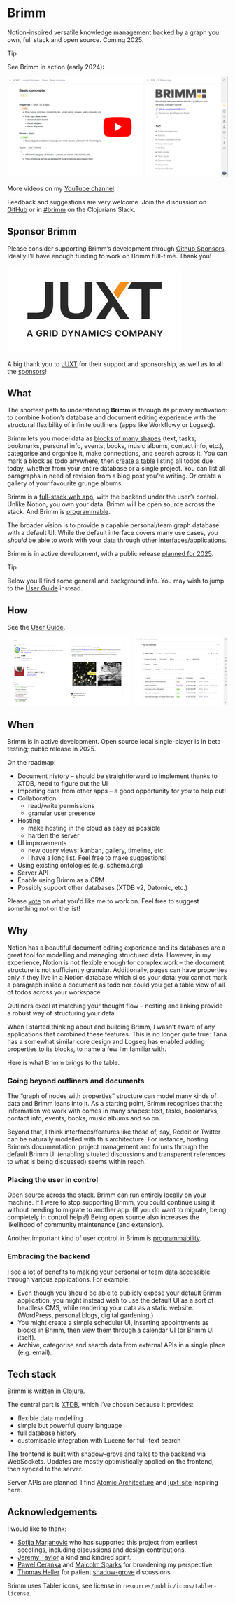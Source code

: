 # Brimm

Notion-inspired versatile knowledge management backed by a graph you own, full stack and open source. Coming 2025.

> [!TIP]
> See Brimm in action (early 2024):
>
> [![London Clojurians talk - UI tour](docs/media/yt-screenshot.png)](https://youtu.be/QfLe13Ws5KM?si=AQsiPZVPzd_GiDJ4&t=842)

More videos on my [YouTube channel](https://www.youtube.com/@filipjurukovic).

Feedback and suggestions are very welcome. Join the discussion on [GitHub](https://github.com/zeitstein/brimm/discussions) or in [#brimm](https://app.slack.com/client/T03RZGPFR/C05N8TX4YPM) on the Clojurians Slack.

## Sponsor Brimm

Please consider supporting Brimm’s development through [Github Sponsors](https://github.com/sponsors/zeitstein). Ideally I'll have enough funding to work on Brimm full-time. Thank you!

[![JUXT Logo](docs/media/juxt-logo.png)](https://www.juxt.pro/)

A big thank you to [JUXT](https://www.juxt.pro/) for their support and sponsorship, as well as to all the [sponsors](https://github.com/sponsors/zeitstein)!

## What

The shortest path to understanding **Brimm** is through its primary motivation: to combine Notion’s database and document editing experience with the structural flexibility of infinite outliners (apps like Workflowy or Logseq).

Brimm lets you model data as [blocks of many shapes](#how) (text, tasks, bookmarks, personal info, events, books, music albums, contact info, etc.), categorise and organise it, make connections, and search across it. You can mark a block as todo anywhere, then [create a table](#queries-and-views) listing all todos due today, whether from your entire database or a single project. You can list all paragraphs in need of revision from a blog post you’re writing. Or create a gallery of your favourite grunge albums.

Brimm is a [full-stack web app](#tech-stack), with the backend under the user’s control. Unlike Notion, you own your data. Brimm will be open source across the stack. And Brimm is [programmable](docs/user-guide.md#programmability).

The broader vision is to provide a capable personal/team graph database with a default UI. While the default interface covers many use cases, you *should* be able to work with your data through [other interfaces/applications](#embracing-the-backend).

Brimm is in active development, with a public release [planned for 2025](#when).

> [!TIP]
> Below you'll find some general and background info. You may wish to jump to the [User Guide](docs/user-guide.md) instead.

## How

See the [User Guide](docs/user-guide.md).

<div style="display:flex;align-items:start;gap:2%">
  <img src="docs/media/block-examples.png" width="55.8%">
  <img src="docs/media/query-example.png" width="42.2%">
</div>

## When

Brimm is in active development. Open source local single-player is in beta testing; public release in 2025.

On the roadmap:

- Document history – should be straightforward to implement thanks to XTDB, need to figure out the UI
- Importing data from other apps – a good opportunity for *you* to help out!
- Collaboration
  - read/write permissions
  - granular user presence
- Hosting
  - make hosting in the cloud as easy as possible
  - harden the server
- UI improvements
  - new query views: kanban, gallery, timeline, etc.
  - I have a long list. Feel free to make suggestions!
- Using existing ontologies (e.g. schema.org)
- Server API
- Enable using Brimm as a CRM
- Possibly support other databases (XTDB v2, Datomic, etc.)

Please [vote](https://github.com/zeitstein/brimm/discussions/categories/polls) on what you'd like me to work on. Feel free to suggest something not on the list!

## Why

Notion has a beautiful document editing experience and its databases are a great tool for modelling and managing structured data. However, in my experience, Notion is not flexible enough for complex work – the document structure is not sufficiently granular. Additionally, pages can have properties only if they live in a Notion database which silos your data: you cannot mark a paragraph inside a document as todo nor could you get a table view of all of todos across your workspace.

Outliners excel at matching your thought flow – nesting and linking provide a robust way of structuring your data.

When I started thinking about and building Brimm, I wasn’t aware of any applications that combined these features. This is no longer quite true: Tana has a somewhat similar core design and Logseq has enabled adding properties to its blocks, to name a few I’m familiar with.

Here is what Brimm brings to the table.

### Going beyond outliners and documents

The “graph of nodes with properties” structure can model many kinds of data and Brimm leans into it. As a starting point, Brimm recognises that the information we work with comes in many shapes: text, tasks, bookmarks, contact info, events, books, music albums and so on.

Beyond that, I think interfaces/features like those of, say, Reddit or Twitter can be naturally modelled with this architecture. For instance, hosting Brimm’s documentation, project management and forums through the default Brimm UI (enabling situated discussions and transparent references to what is being discussed) seems within reach.

### Placing the user in control

Open source across the stack. Brimm can run entirely locally on your machine. If I were to stop supporting Brimm, you could continue using it without needing to migrate to another app. (If you do want to migrate, being completely in control helps!) Being open source also increases the likelihood of community maintenance (and extension).

Another important kind of user control in Brimm is [programmability](docs/user-guide.md#programmability).

### Embracing the backend

I see a lot of benefits to making your personal or team data accessible through various applications. For example:

- Even though you should be able to publicly expose your default Brimm application, you might instead wish to use the default UI as a sort of headless CMS, while rendering your data as a static website. (WordPress, personal blogs, digital gardening.)
- You might create a simple scheduler UI, inserting appointments as blocks in Brimm, then view them through a calendar UI (or Brimm UI itself).
- Archive, categorise and search data from external APIs in a single place (e.g. email).

## Tech stack

Brimm is written in Clojure.

The central part is [XTDB](https://www.xtdb.com/), which I’ve chosen because it provides:

- flexible data modelling
- simple but powerful query language
- full database history
- customisable integration with Lucene for full-text search

The frontend is built with [shadow-grove](https://github.com/thheller/shadow-grove) and talks to the backend via WebSockets. Updates are mostly optimistically applied on the frontend, then synced to the server.

Server APIs are planned. I find [Atomic Architecture](https://www.juxt.pro/blog/atomic-architecture/) and [juxt-site](https://github.com/juxt-site/site) inspiring here.

## Acknowledgements

I would like to thank:

- [Sofija Marjanović](https://www.linkedin.com/in/sofija-marjanovic) who has supported this project from earliest seedlings, including discussions and design contributions.
- [Jeremy Taylor](https://github.com/refset) a kind and kindred spirit.
- [Pawel Ceranka](https://github.com/qazwsxpawel) and [Malcolm Sparks](https://github.com/malcolmsparks) for broadening my perspective.
- [Thomas Heller](https://github.com/thheller) for patient [shadow-grove](https://github.com/thheller/shadow-grove) discussions.

Brimm uses Tabler icons, see license in `resources/public/icons/tabler-license`.
